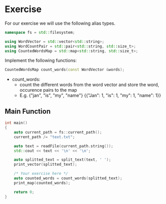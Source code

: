 # Exercise

For our exercise we will use the following alias types.

```cpp
namespace fs = std::filesystem;

using WordVector = std::vector<std::string>;
using WordCountPair = std::pair<std::string, std::size_t>;
using CountedWordsMap = std::map<std::string, std::size_t>;
```

Implement the following functions:

```cpp
CountedWordsMap count_words(const WordVector &words);
```

- count_words:
  - count the different words from the word vector and store the word, occurence pairs to the map
  - E.g. {"jan", "is", "my", "name"} {{"Jan": 1, "is": 1, "my": 1, "name": 1}}

## Main Function

```cpp
int main()
{
    auto current_path = fs::current_path();
    current_path /= "text.txt";

    auto text = readFile(current_path.string());
    std::cout << text << '\n' << '\n';

    auto splitted_text = split_text(text, ' ');
    print_vector(splitted_text);

    /* Your exercise here */
    auto counted_words = count_words(splitted_text);
    print_map(counted_words);

    return 0;
}
```
